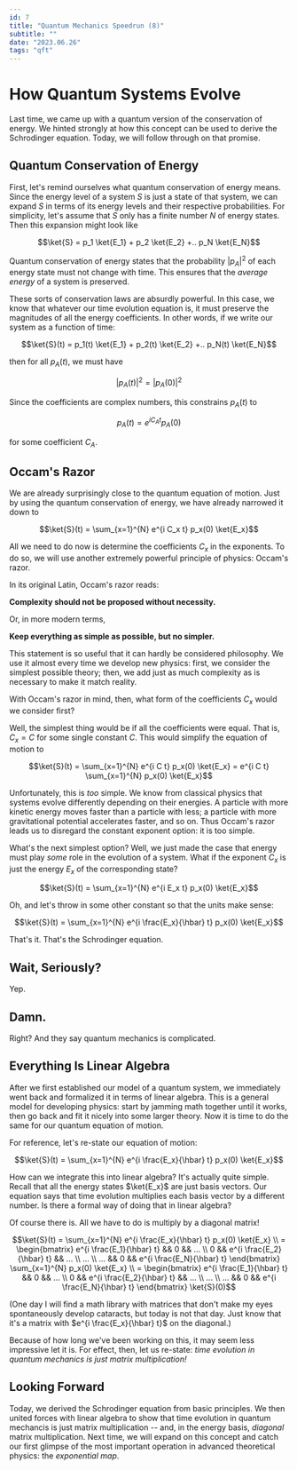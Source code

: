 ```yaml
---
id: 7
title: "Quantum Mechanics Speedrun (8)"
subtitle: ""
date: "2023.06.26"
tags: "qft"
---
```


# How Quantum Systems Evolve

Last time, we came up with a quantum version of the conservation of energy. We hinted strongly at how this concept can be used to derive the Schrodinger equation. Today, we will follow through on that promise.

## Quantum Conservation of Energy

First, let's remind ourselves what quantum conservation of energy means. Since the energy level of a system $`S`$ is just a state of that system, we can expand $`S`$ in terms of its energy levels and their respective probabilities. For simplicity, let's assume that $`S`$ only has a finite number $`N`$ of energy states. Then this expansion might look like

```math
\ket{S} = p_1 \ket{E_1} + p_2 \ket{E_2} +.. p_N \ket{E_N}
```

Quantum conservation of energy states that the probability $`|p_A|^2`$ of each energy state must not change with time. This ensures that the *average energy* of a system is preserved.

These sorts of conservation laws are absurdly powerful. In this case, we know that whatever our time evolution equation is, it must preserve the magnitudes of all the energy coefficients. In other words, if we write our system as a function of time:

```math
\ket{S}(t) = p_1(t) \ket{E_1} + p_2(t) \ket{E_2} +.. p_N(t) \ket{E_N}
```

then for all $`p_A(t)`$, we must have

```math
|p_A(t)|^2 = |p_A(0)|^2
```

Since the coefficients are complex numbers, this constrains $`p_A(t)`$ to

```math
p_A(t) = e^{i C_A t} p_A(0)
```

for some coefficient $`C_A`$.

## Occam's Razor

We are already surprisingly close to the quantum equation of motion. Just by using the quantum conservation of energy, we have already narrowed it down to

```math
\ket{S}(t) = \sum_{x=1}^{N} e^{i C_x t} p_x(0) \ket{E_x}
```

All we need to do now is determine the coefficients $`C_x`$ in the exponents. To do so, we will use another extremely powerful principle of physics: Occam's razor.

In its original Latin, Occam's razor reads:

**Complexity should not be proposed without necessity.**

Or, in more modern terms,

**Keep everything as simple as possible, but no simpler.**

This statement is so useful that it can hardly be considered philosophy. We use it almost every time we develop new physics: first, we consider the simplest possible theory; then, we add just as much complexity as is necessary to make it match reality.

With Occam's razor in mind, then, what form of the coefficients $`C_x`$ would we consider first?

Well, the simplest thing would be if all the coefficients were equal. That is, $`C_x = C`$ for some single constant $`C`$. This would simplify the equation of motion to

```math
\ket{S}(t) = \sum_{x=1}^{N} e^{i C t} p_x(0) \ket{E_x} =  e^{i C t} \sum_{x=1}^{N} p_x(0) \ket{E_x}
```

Unfortunately, this is *too* simple. We know from classical physics that systems evolve differently depending on their energies. A particle with more kinetic energy moves faster than a particle with less; a particle with more gravitational potential accelerates faster, and so on. Thus Occam's razor leads us to disregard the constant exponent option: it is too simple.

What's the next simplest option? Well, we just made the case that energy must play *some* role in the evolution of a system. What if the exponent $`C_x`$ is just the energy $`E_x`$ of the corresponding state?

```math
\ket{S}(t) = \sum_{x=1}^{N} e^{i E_x t} p_x(0) \ket{E_x}
```

Oh, and let's throw in some other constant so that the units make sense:

```math
\ket{S}(t) = \sum_{x=1}^{N} e^{i \frac{E_x}{\hbar} t} p_x(0) \ket{E_x}
```

That's it. That's the Schrodinger equation.

## Wait, Seriously?

Yep.

## Damn.

Right? And they say quantum mechanics is complicated.

## Everything Is Linear Algebra

After we first established our model of a quantum system, we immediately went back and formalized it in terms of linear algebra. This is a general model for developing physics: start by jamming math together until it works, then go back and fit it nicely into some larger theory. Now it is time to do the same for our quantum equation of motion.

For reference, let's re-state our equation of motion:

```math
\ket{S}(t) = \sum_{x=1}^{N} e^{i \frac{E_x}{\hbar} t} p_x(0) \ket{E_x}
```

How can we integrate this into linear algebra? It's actually quite simple. Recall that all the energy states $`\ket{E_x}`$ are just basis vectors. Our equation says that time evolution multiplies each basis vector by a different number. Is there a formal way of doing that in linear algebra?

Of course there is. All we have to do is multiply by a diagonal matrix!

```math
\ket{S}(t) = \sum_{x=1}^{N} e^{i \frac{E_x}{\hbar} t} p_x(0) \ket{E_x} \\
= \begin{bmatrix} e^{i \frac{E_1}{\hbar} t} && 0 && ... \\ 0 && e^{i \frac{E_2}{\hbar} t} && ... \\ ... \\ ... && 0 && e^{i \frac{E_N}{\hbar} t} \end{bmatrix} \sum_{x=1}^{N} p_x(0) \ket{E_x} \\
= \begin{bmatrix} e^{i \frac{E_1}{\hbar} t} && 0 && ... \\ 0 && e^{i \frac{E_2}{\hbar} t} && ... \\ ... \\ ... && 0 && e^{i \frac{E_N}{\hbar} t} \end{bmatrix} \ket{S}(0)
```

(One day I will find a math library with matrices that don't make my eyes spontaneously develop cataracts, but today is not that day. Just know that it's a matrix with $`e^{i \frac{E_x}{\hbar} t}`$ on the diagonal.)

Because of how long we've been working on this, it may seem less impressive let it is. For effect, then, let us re-state: *time evolution in quantum mechanics is just matrix multiplication!*

## Looking Forward

Today, we derived the Schrodinger equation from basic principles. We then united forces with linear algebra to show that time evolution in quantum mechancis is just matrix multiplication -- and, in the energy basis, *diagonal* matrix multiplication. Next time, we will expand on this concept and catch our first glimpse of the most important operation in advanced theoretical physics: the *exponential map*.

